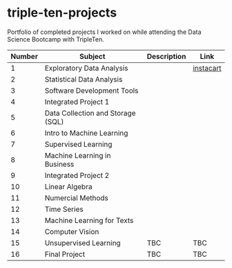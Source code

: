 # triple-ten-projects

Portfolio of completed projects I worked on while attending the Data Science Bootcamp with TripleTen.

|  Number | Subject | Description | Link | 
| -------- | ------- |------- | ------- |
| 1 | Exploratory Data Analysis    |       | [instacart](projects/instacart-eda) | 
| 2 | Statistical Data Analysis    |       |       | 
| 3 | Software Development Tools   |       |       | 
| 4 | Integrated Project 1         |       |       | 
| 5 | Data Collection and Storage (SQL)    |       |       | 
| 6 | Intro to Machine Learning    |       |       | 
| 7 | Supervised Learning          |       |       | 
| 8 | Machine Learning in Business |       |       | 
| 9 | Integrated Project 2         |       |       | 
| 10 | Linear Algebra              |       |       | 
| 11 | Numercial Methods           |       |       | 
| 12 | Time Series                 |       |       | 
| 13 | Machine Learning for Texts  |       |       | 
| 14 | Computer Vision             |       |       | 
| 15 | Unsupervised Learning       |    TBC   |   TBC    | 
| 16 | Final Project               |    TBC   |   TBC   | 

